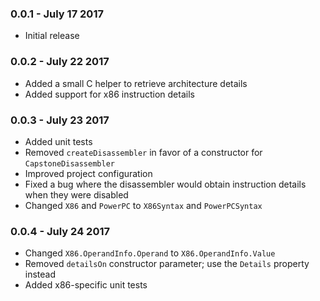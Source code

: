 ### 0.0.1 - July 17 2017
* Initial release

### 0.0.2 - July 22 2017
* Added a small C helper to retrieve architecture details
* Added support for x86 instruction details

### 0.0.3 - July 23 2017
* Added unit tests
* Removed `createDisassembler` in favor of a constructor for `CapstoneDisassembler`
* Improved project configuration
* Fixed a bug where the disassembler would obtain instruction details when they were disabled
* Changed `X86` and `PowerPC` to `X86Syntax` and `PowerPCSyntax`

### 0.0.4 - July 24 2017
* Changed `X86.OperandInfo.Operand` to `X86.OperandInfo.Value`
* Removed `detailsOn` constructor parameter; use the `Details` property instead
* Added x86-specific unit tests